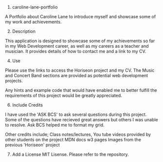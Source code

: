 1. caroline-lane-portfolio

A Portfolio about Caroline Lane to introduce myself and showcase some of my work and achievements. 

2. Description

This application is designed to showcase some of my achievements so far in my Web Development career, as well as my careers as a teacher and musician. It provides details of how to contact me and a link to my CV.


4. Use

Please use the links to access the Horiseon project and my CV. The Music and Concert Band sections are provided as potential web development projects. 

Any hints and example code that would have enabled me to better fulfill the requirements of this project would be greatly appreciated. 

6. Include Credits

I have used the 'ASK BCS' to ask several questions during this project. Some of the questions have recieved great answers but others I was unable to resolve. Ask BCS helped me to format my grid. 

Other credits include; 
Class notes/lectures,
You tube videos provided by other students on the project
MDN docs
w3 pages
Images from the previous 'Horiseon' project

7. Add a License
MIT Lisense. Please refer to the repository. 



